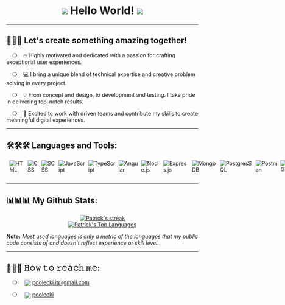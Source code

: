 <h1 align="center">
  <img src="https://raw.githubusercontent.com/MartinHeinz/MartinHeinz/master/wave.gif" width="30px">
    Hello World!
  <img src="https://raw.githubusercontent.com/MartinHeinz/MartinHeinz/master/wave.gif" width="30px">
</h1>

-----------------------------------------------------------------------------------------------------------------------------------------------------

<h2>🚀🚀🚀 Let's create something amazing together!</h2>
<p>&nbsp;&nbsp;&nbsp;&nbsp;❍&nbsp;&nbsp;&nbsp;&nbsp;🔥 Highly motivated and dedicated with a passion for crafting exceptional user experiences.</p>
<p>&nbsp;&nbsp;&nbsp;&nbsp;❍&nbsp;&nbsp;&nbsp;&nbsp;💻 I bring a unique blend of technical expertise and creative problem solving in every project.</p>
<p>&nbsp;&nbsp;&nbsp;&nbsp;❍&nbsp;&nbsp;&nbsp;&nbsp;💡 From concept and design, to development and testing. I take pride in delivering top-notch results.</p>
<p>&nbsp;&nbsp;&nbsp;&nbsp;❍&nbsp;&nbsp;&nbsp;&nbsp;👥 Excited to work with driven teams and contribute my skills to create meaningful digital experiences.</p>

-----------------------------------------------------------------------------------------------------------------------------------------------------

<h2>🛠️🛠️🛠️ Languages and Tools:</h2>
<div style="display: flex">
  &nbsp;&nbsp;
  <img src="https://www.vectorlogo.zone/logos/w3_html5/w3_html5-icon.svg" style="height:48px;" title="HTML"/>
  &nbsp;&nbsp;
  <img src="https://www.vectorlogo.zone/logos/w3_css/w3_css-icon.svg" style="height:48px;" title="CSS"/>
  &nbsp;&nbsp;
  <img src="https://www.vectorlogo.zone/logos/sass-lang/sass-lang-icon.svg" style="height:48px;" title="SCSS"/>
  &nbsp;&nbsp;
  <img src="https://www.vectorlogo.zone/logos/javascript/javascript-icon.svg" style="height:48px;" title="JavaScript"/>
  &nbsp;&nbsp;
  <img src="https://www.vectorlogo.zone/logos/typescriptlang/typescriptlang-icon.svg" style="height:48px;" title="TypeScript"/>
  &nbsp;&nbsp;
  <img src="https://www.vectorlogo.zone/logos/angular/angular-icon.svg" style="height:48px;" title="Angular"/>
  &nbsp;&nbsp;
  <img src="https://www.vectorlogo.zone/logos/nodejs/nodejs-icon.svg" style="height:48px;" title="Node.js"/>
  &nbsp;&nbsp;
  <img src="https://www.vectorlogo.zone/logos/expressjs/expressjs-icon.svg" style="height:48px;" title="Express.js"/>
  &nbsp;&nbsp;
  <img src="https://www.vectorlogo.zone/logos/mongodb/mongodb-icon.svg" style="height:48px;" title="MongoDB"/>
  &nbsp;&nbsp;
  <img src="https://www.vectorlogo.zone/logos/postgresql/postgresql-icon.svg" style="height:48px;" title="PostgresSQL"/>
  &nbsp;&nbsp;
  <img src="https://www.vectorlogo.zone/logos/getpostman/getpostman-icon.svg" style="height:48px;" title="Postman"/>
  &nbsp;&nbsp;
  <img src="https://www.vectorlogo.zone/logos/git-scm/git-scm-icon.svg" style="height:48px;" title="Git"/>
  &nbsp;&nbsp;
  <img src="https://www.vectorlogo.zone/logos/github/github-icon.svg" style="height:48px;" title="Github"/>
  &nbsp;&nbsp;
  <img src="https://www.vectorlogo.zone/logos/npmjs/npmjs-icon.svg" style="height:48px;" title="Npm"/>
  &nbsp;&nbsp;
  <img src="https://raw.githubusercontent.com/vscode-icons/vscode-icons/23484f41d6852846e74f65320691203644291341/icons/file_type_light_nx.svg" style="height:48px;" title="Nx"/>
  &nbsp;&nbsp;
  <img src="https://www.vectorlogo.zone/logos/nestjs/nestjs-icon.svg" style="height:48px;" title="Nest.js"/>
  &nbsp;&nbsp;
  <img src="https://raw.githubusercontent.com/vscode-icons/vscode-icons/23484f41d6852846e74f65320691203644291341/icons/file_type_storybook.svg" style="height:48px;" title="StoryBook"/>
  &nbsp;&nbsp;
  <img src="https://www.vectorlogo.zone/logos/microsoft_azure/microsoft_azure-icon.svg" style="height:48px;" title="Azure"/>
  &nbsp;&nbsp;
  <img src="https://www.vectorlogo.zone/logos/jasmine/jasmine-icon.svg" style="height:48px;" title="Jasmine"/>
  &nbsp;&nbsp;
  <img src="https://www.vectorlogo.zone/logos/js_webpack/js_webpack-icon.svg" style="height:48px;" title="Webpack"/>
  &nbsp;&nbsp;
  <img src="https://www.vectorlogo.zone/logos/amazon_aws/amazon_aws-icon.svg" style="height:48px;" title="AWS"/>
  &nbsp;&nbsp;
  <img src="https://www.vectorlogo.zone/logos/tailwindcss/tailwindcss-icon.svg" style="height:48px;" title="Tailwind"/>
  &nbsp;&nbsp;
  <img src="https://www.vectorlogo.zone/logos/figma/figma-icon.svg" style="height:48px;" title="Figma"/>
  &nbsp;&nbsp;
  <img src="https://www.vectorlogo.zone/logos/docker/docker-icon.svg" style="height:48px;" title="Docker"/>
  &nbsp;&nbsp;
  <img src="https://www.vectorlogo.zone/logos/webassembly/webassembly-icon.svg" style="height:48px;" title="WebAssembly"/>
  &nbsp;&nbsp;
  <img src="https://www.vectorlogo.zone/logos/rust-lang/rust-lang-icon.svg" style="height:48px;" title="Rust"/>
  &nbsp;&nbsp;
  <img src="https://www.vectorlogo.zone/logos/gitlab/gitlab-icon.svg" style="height:48px;" title="GitLab"/>
  &nbsp;&nbsp;
  <img src="https://www.vectorlogo.zone/logos/socketio/socketio-icon.svg" style="height:48px;" title="Socket.io"/>
  &nbsp;&nbsp;
  <img src="https://www.vectorlogo.zone/logos/jestjsio/jestjsio-icon.svg" style="height:48px;" title="Jest"/>
  &nbsp;&nbsp;
  <img src="https://www.vectorlogo.zone/logos/graphql/graphql-icon.svg" style="height:48px;" title="GraphQL"/>
  &nbsp;&nbsp;
  <img src="https://upload.vectorlogo.zone/logos/sveltetechnology/images/fc06c9b6-d01c-4e1f-82be-557ad5f65d6e.svg" style="height:48px;" title="Svelte"/>
  &nbsp;&nbsp;
</div>
  
-----------------------------------------------------------------------------------------------------------------------------------------------------

<h2>📊📊📊 My Github Stats:</h2>
<p align="center">
<a href="https://github.com/pdolecki/github-readme-streak-stats">
  <img title="Streak stats for profile" alt="Patrick's streak" src="https://github-readme-streak-stats.herokuapp.com/?user=pdolecki&theme=black-ice&hide_border=true&stroke=0000&background=060A0CD0"/>
</a>


<br />
  <a href="https://github.com/pdolecki/github-readme-stats"><img alt="Patrick's Top Languages" src="https://github-readme-stats.vercel.app/api/top-langs/?username=pdolecki&langs_count=8&count_private=true&layout=compact&theme=react&hide_border=true&bg_color=0D1117" /></a>
<br/>
</p>
   <b>Note:</b><em> Most used languages is only a metric of the languages that my public code consists of and doesn't reflect experience or skill level.</em>

-----------------------------------------------------------------------------------------------------------------------------------------------------

<h2>📧📧📧 𝙷𝚘𝚠 𝚝𝚘 𝚛𝚎𝚊𝚌𝚑 𝚖𝚎:</h2>
    
&nbsp;&nbsp;&nbsp;&nbsp;❍&nbsp;&nbsp;&nbsp;&nbsp;
[<img align="center" width="24px" src="https://img.icons8.com/color/48/000000/gmail.png" />][gmail] pdolecki.it@gmail.com
    
&nbsp;&nbsp;&nbsp;&nbsp;❍&nbsp;&nbsp;&nbsp;&nbsp;
[<img align="center" width="28px" src="https://img.icons8.com/color/48/000000/linkedin.png" />][linkedin] [pdolecki][linkedin]

[linkedin]: https://linkedin.com/in/pdolecki
[gmail]: mailto:pdolecki.it@gmail.com


